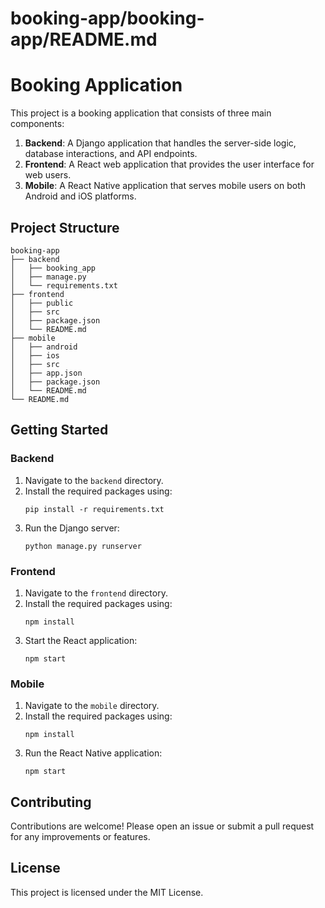 # booking-app/booking-app/README.md

# Booking Application

This project is a booking application that consists of three main components:

1. **Backend**: A Django application that handles the server-side logic, database interactions, and API endpoints.
2. **Frontend**: A React web application that provides the user interface for web users.
3. **Mobile**: A React Native application that serves mobile users on both Android and iOS platforms.

## Project Structure

```
booking-app
├── backend
│   ├── booking_app
│   ├── manage.py
│   └── requirements.txt
├── frontend
│   ├── public
│   ├── src
│   ├── package.json
│   └── README.md
├── mobile
│   ├── android
│   ├── ios
│   ├── src
│   ├── app.json
│   ├── package.json
│   └── README.md
└── README.md
```

## Getting Started

### Backend

1. Navigate to the `backend` directory.
2. Install the required packages using:
   ```
   pip install -r requirements.txt
   ```
3. Run the Django server:
   ```
   python manage.py runserver
   ```

### Frontend

1. Navigate to the `frontend` directory.
2. Install the required packages using:
   ```
   npm install
   ```
3. Start the React application:
   ```
   npm start
   ```

### Mobile

1. Navigate to the `mobile` directory.
2. Install the required packages using:
   ```
   npm install
   ```
3. Run the React Native application:
   ```
   npm start
   ```

## Contributing

Contributions are welcome! Please open an issue or submit a pull request for any improvements or features.

## License

This project is licensed under the MIT License.